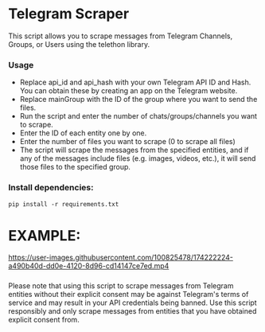 # Telegram Scraper
This script allows you to scrape messages from Telegram Channels, Groups, or Users using the telethon library.

### Usage
- Replace api_id and api_hash with your own Telegram API ID and Hash. You can obtain these by creating an app on the Telegram website.
- Replace mainGroup with the ID of the group where you want to send the files.
- Run the script and enter the number of chats/groups/channels you want to scrape.
- Enter the ID of each entity one by one.
- Enter the number of files you want to scrape (0 to scrape all files)
- The script will scrape the messages from the specified entities, and if any of the messages include files (e.g. images, videos, etc.), it will send those files to the specified group.

### Install dependencies:
```
pip install -r requirements.txt
```
# EXAMPLE:

https://user-images.githubusercontent.com/100825478/174222224-a490b40d-dd0e-4120-8d96-cd14147ce7ed.mp4

###
Please note that using this script to scrape messages from Telegram entities without their explicit consent may be against Telegram's terms of service and may result in your API credentials being banned. Use this script responsibly and only scrape messages from entities that you have obtained explicit consent from.
###
